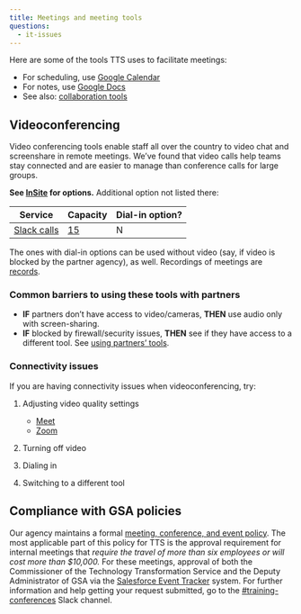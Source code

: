 ```yaml
---
title: Meetings and meeting tools
questions:
  - it-issues
---
```


Here are some of the tools TTS uses to facilitate meetings:

- For scheduling, use [Google Calendar]({{site.baseurl}}/google-calendar/)
- For notes, use [Google Docs]({{site.baseurl}}/google-drive/)
- See also: [collaboration tools]({{site.baseurl}}/collaboration-tools/)

## Videoconferencing

Video conferencing tools enable staff all over the country to video chat and screenshare in remote meetings. We’ve found that video calls help teams stay connected and are easier to manage than conference calls for large groups.

**See [InSite](https://insite.gsa.gov/employee-resources/information-technology/do-it-yourself-self-help/virtual-and-online-meetings) for options.** Additional option not listed there:

| Service                                                                             | Capacity                                                                         | Dial-in option? |
| ----------------------------------------------------------------------------------- | -------------------------------------------------------------------------------- | --------------- |
| [Slack calls](https://slack.com/help/articles/115003498363-Slack-Calls--the-basics) | [15](https://slack.com/help/articles/216771908-Make-calls-in-Slack#start-a-call) | N               |

The ones with dial-in options can be used without video (say, if video is blocked by the partner agency), as well. Recordings of meetings are [records]({{site.baseurl}}/records-management/).

### Common barriers to using these tools with partners

- **IF** partners don’t have access to video/cameras, **THEN** use audio only with screen-sharing.
- **IF** blocked by firewall/security issues, **THEN** see if they have access to a different tool. See [using partners’ tools]({{site.baseurl}}/collaboration-tools/#using-partners-tools).

### Connectivity issues

If you are having connectivity issues when videoconferencing, try:

1. Adjusting video quality settings

   - [Meet](https://support.google.com/a/users/answer/9302964#adjust-video-quality)
   - [Zoom](https://support.zoom.us/hc/en-us/articles/201362623-Changing-settings-in-the-desktop-client-or-mobile-app)

2. Turning off video
3. Dialing in
4. Switching to a different tool

## Compliance with GSA policies

Our agency maintains a formal [meeting, conference, and event policy](<https://www.gsa.gov/portal/mediaId/205471/fileName/OAS_57851_Conference_and_Event_Management_(Signed_on_January_28__2015).action>). The most applicable part of this policy for TTS is the approval requirement for internal meetings that _require the travel of more than six employees or will cost more than $10,000._ For these meetings, approval of both the Commissioner of the Technology Transformation Service and the Deputy Administrator of GSA via the [Salesforce Event Tracker](https://gsa.my.salesforce.com/a1b/o) system. For further information and help getting your request submitted, go to the [\#training-conferences](https://gsa-tts.slack.com/messages/training-conferences) Slack channel.
